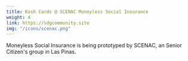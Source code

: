 ```yaml
---
title: Kash Cards @ SCENAC Moneyless Social Insurance
weight: 4
link: https://sdgcommunity.site
img: "/icons/scenac.png"
---
```



Moneyless Social Insurance is being prototyped by SCENAC, an Senior Citizen's group in Las Pinas.
